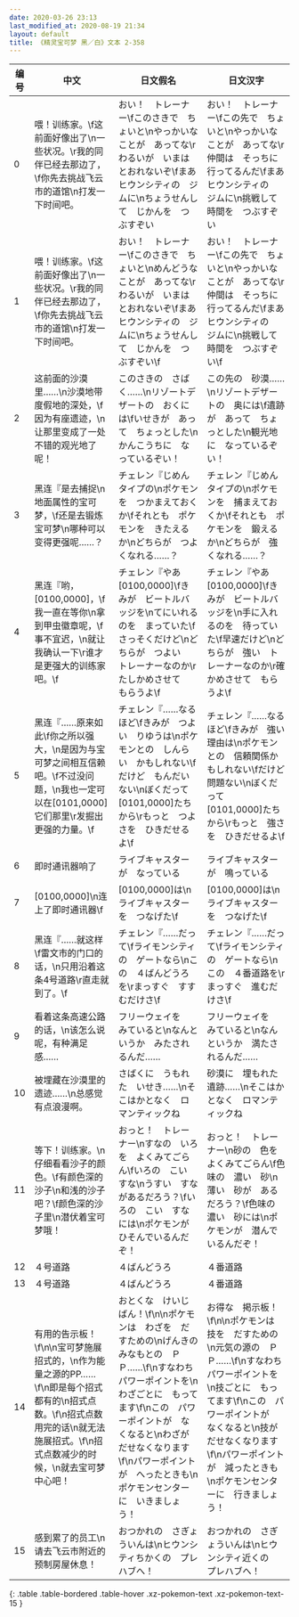 ```yaml
---
date: 2020-03-26 23:13
last_modified_at: 2020-08-19 21:34
layout: default
title: 《精灵宝可梦 黑／白》文本 2-358
---
```

| 编号 | 中文 | 日文假名 | 日文汉字 |
| ---- | ---- | ---- | --- |
| 0 | 喂！训练家。\f这前面好像出了\n一些状况。\r我的同伴已经去那边了，\f你先去挑战飞云市的道馆\n打发一下时间吧。 | おい！　トレーナー\fこのさきで　ちょいと\nやっかいな　ことが　あってな\rわるいが　いまは　とおれないぞ\fまあ　ヒウンシティの　ジムに\nちょうせんして　じかんを　つぶすぞい | おい！　トレーナー\fこの先で　ちょいと\nやっかいな　ことが　あってな\r仲間は　そっちに　行ってるんだ\fまあ　ヒウンシティの　ジムに\n挑戦して　時間を　つぶすぞい |
| 1 | 喂！训练家。\f这前面好像出了\n一些状况。\r我的同伴已经去那边了，\f你先去挑战飞云市的道馆\n打发一下时间吧。 | おい！　トレーナー\fこのさきで　ちょいと\nめんどうな　ことが　あってな\rわるいが　いまは　とおれないぞ\fまあ　ヒウンシティの　ジムに\nちょうせんして　じかんを　つぶすぞい\f | おい！　トレーナー\fこの先で　ちょいと\nやっかいな　ことが　あってな\r仲間は　そっちに　行ってるんだ\fまあ　ヒウンシティの　ジムに\n挑戦して　時間を　つぶすぞい\f |
| 2 | 这前面的沙漠里……\n沙漠地带度假地的深处，\f因为有座遗迹，\n让那里变成了一处不错的观光地了呢！ | このさきの　さばく……\nリゾートデザートの　おくには\fいせきが　あって　ちょっとした\nかんこうちに　なっているぞい！ | この先の　砂漠……\nリゾートデザートの　奥には\f遺跡が　あって　ちょっとした\n観光地に　なっているぞい！ |
| 3 | 黑连『是去捕捉\n地面属性的宝可梦，\f还是去锻炼宝可梦\n哪种可以变得更强呢……？ | チェレン『じめんタイプの\nポケモンを　つかまえておくか\fそれとも　ポケモンを　きたえるか\nどちらが　つよくなれる……？ | チェレン『じめんタイプの\nポケモンを　捕まえておくか\fそれとも　ポケモンを　鍛えるか\nどちらが　強くなれる……？ |
| 4 | 黑连『哟，[0100,0000]，\f我一直在等你\n拿到甲虫徽章呢，\f事不宜迟，\n就让我确认一下\r谁才是更强大的训练家吧。\f | チェレン『やあ　[0100,0000]\fきみが　ビートルバッジを\nてにいれるのを　まっていた\fさっそくだけど\nどちらが　つよい　トレーナーなのか\rたしかめさせて　もらうよ\f | チェレン『やあ　[0100,0000]\fきみが　ビートルバッジを\n手に入れるのを　待っていた\f早速だけど\nどちらが　強い　トレーナーなのか\r確かめさせて　もらうよ\f |
| 5 | 黑连『……原来如此\f你之所以强大，\n是因为与宝可梦之间相互信赖吧。\f不过没问题，\n我也一定可以在[0101,0000]它们那里\r发掘出更强的力量。\f | チェレン『……なるほど\fきみが　つよい　りゆうは\nポケモンとの　しんらい　かもしれない\fだけど　もんだい　ない\nぼくだって　[0101,0000]たちから\rもっと　つよさを　ひきだせるよ\f | チェレン『……なるほど\fきみが　強い　理由は\nポケモンとの　信頼関係かもしれない\fだけど　問題ない\nぼくだって　[0101,0000]たちから\rもっと　強さを　ひきだせるよ\f |
| 6 | 即时通讯器响了 | ライブキャスターが　なっている | ライブキャスターが　鳴っている |
| 7 | [0100,0000]\n连上了即时通讯器\f | [0100,0000]は\nライブキャスターを　つなげた\f | [0100,0000]は\nライブキャスターを　つなげた\f |
| 8 | 黑连『……就这样\f雷文市的门口的话，\n只用沿着这条4号道路\r直走就到了。\f | チェレン『……だって\fライモンシティの　ゲートなら\nこの　４ばんどうろを\rまっすぐ　すすむだけさ\f | チェレン『……だって\fライモンシティの　ゲートなら\nこの　４番道路を\rまっすぐ　進むだけさ\f |
| 9 | 看着这条高速公路的话，\n该怎么说呢，有种满足感…… | フリーウェイを　みていると\nなんというか　みたされるんだ…… | フリーウェイを　みていると\nなんというか　満たされるんだ…… |
| 10 | 被埋藏在沙漠里的遗迹……\n总感觉有点浪漫啊。 | さばくに　うもれた　いせき……\nそこはかとなく　ロマンティックね | 砂漠に　埋もれた　遺跡……\nそこはかとなく　ロマンティックね |
| 11 | 等下！训练家。\n仔细看看沙子的颜色。\f有颜色深的沙子\n和浅的沙子吧？\f颜色深的沙子里\n潜伏着宝可梦哦！ | おっと！　トレーナー\nすなの　いろを　よくみてごらん\fいろの　こい　すな\nうすい　すな　があるだろう？\fいろの　こい　すなには\nポケモンが　ひそんでいるんだぞ！ | おっと！　トレーナー\n砂の　色を　よくみてごらん\f色味の　濃い　砂\n薄い　砂が　あるだろう？\f色味の　濃い　砂には\nポケモンが　潜んでいるんだぞ！ |
| 12 | ４号道路 | ４ばんどうろ | ４番道路 |
| 13 | ４号道路 | ４ばんどうろ | ４番道路 |
| 14 | 有用的告示板！\f\n\n宝可梦施展招式的，\n作为能量之源的PP……\f\n即是每个招式都有的\n招式点数。\f\n招式点数用完的话\n就无法施展招式。\f\n招式点数减少的时候，\n就去宝可梦中心吧！ | おとくな　けいじばん！\f\n\nポケモンは　わざを　だすための\nげんきの　みなもとの　ＰＰ……\f\nすなわち　パワーポイントを\nわざごとに　もってます\f\nこの　パワーポイントが　なくなると\nわざが　だせなくなります\f\nパワーポイントが　へったときも\nポケモンセンターに　いきましょう！ | お得な　掲示板！\f\n\nポケモンは　技を　だすための\n元気の源の　ＰＰ……\f\nすなわち　パワーポイントを\n技ごとに　もってます\f\nこの　パワーポイントが　なくなると\n技が　だせなくなります\f\nパワーポイントが　減ったときも\nポケモンセンターに　行きましょう！ |
| 15 | 感到累了的员工\n请去飞云市附近的预制房屋休息！ | おつかれの　さぎょういんは\nヒウンシティちかくの　プレハブへ！ | おつかれの　さぎょういんは\nヒウンシティ近くの　プレハブへ！ |
{: .table .table-bordered .table-hover .xz-pokemon-text .xz-pokemon-text-15 }